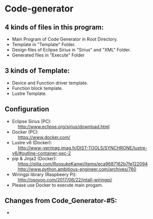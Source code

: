 # Code-generator
## 4 kinds of files in this program:
* Main Program of Code Generator in Root Directory. <br />
* Template in "Template" Folder. <br />
* Design files of Eclipse Sirius in "Sirius" and "XML" Folder. <br />
* Generated files in "Execute" Folder <br />

## 3 kinds of Template:
* Device and Function driver template. <br />
* Function block template. <br />
* Lustre Template.

## Configuration
* Eclipse Sirius (PC): <br/>
&emsp; http://www.eclipse.org/sirius/download.html <br />
* Docker (PC): <br />
&emsp; https://www.docker.com/ <br />
* Lustre v6 (Docker): <br />
&emsp; http://www-verimag.imag.fr/DIST-TOOLS/SYNCHRONE/lustre-v6/#outline-container-sec-2 <br />
* pip & Jinja2 (Docker): <br />
&emsp; https://qiita.com/RyosukeKamei/items/eca9687162b7fe122094 <br />
&emsp; http://www.python.ambitious-engineer.com/archives/760 <br />
* Wiringpi library (Raspbeery Pi): <br />
&emsp; http://osoyoo.com/2017/06/22/intall-wiringpi/ <br />
* Please use Docker to execute main progam. 

## Changes from Code_Generator-#5:
*  <br />
&emsp;  <br />
<br />
